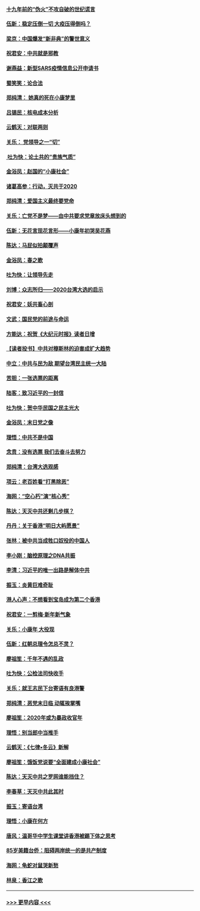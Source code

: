 #### [十九年前的“伪火”不攻自破的世纪谎言](../pages/nsc993/n11813238.md?t=01230122) 
#### [伍新：稳定压倒一切 大疫压得倒吗？](../pages/nsc993/n11812634.md?t=01230122) 
#### [梁京：中国爆发“新非典”的警世意义](../pages/nsc993/n11812554.md?t=01230122) 
#### [祝君安：中共就是邪教](../pages/nsc993/n11812431.md?t=01230122) 
#### [谢燕益：新型SARS疫情信息公开申请书](../pages/nsc993/n11808840.md?t=01230122) 
#### [蜀笑笑：论合法](../pages/nsc993/n11808064.md?t=01230122) 
#### [郑纯清： 她真的死在小康梦里](../pages/nsc993/n11806623.md?t=01230122) 
#### [吕锡民：核电成本分析](../pages/nsc993/n11806284.md?t=01230122) 
#### [云鹤天：对联两则](../pages/nsc993/n11805957.md?t=01230122) 
#### [关乐： 党领导之一“切”](../pages/nsc993/n11804505.md?t=01230122) 
#### [ 吐为快：论土共的“贵族气质”](../pages/nsc993/n11804490.md?t=01230122) 
#### [金浴凤：赵国的“小康社会”](../pages/nsc993/n11804452.md?t=01230122) 
#### [诸葛高参：行动，灭共于2020](../pages/nsc993/n11804120.md?t=01230122) 
#### [郑纯清：爱国主义最终要党命](../pages/nsc993/n11802197.md?t=01230122) 
#### [关乐：亡党不是梦——由中共要求党章放床头想到的](../pages/nsc993/n11802156.md?t=01230122) 
#### [伍新：无花言现花言形——小康年初哭吴花燕](../pages/nsc993/n11800044.md?t=01230122) 
#### [陈达：马屁似拍颠覆声](../pages/nsc993/n11800010.md?t=01230122) 
#### [金浴凤：春之歌](../pages/nsc993/n11797687.md?t=01230122) 
#### [吐为快：让领导先走](../pages/nsc993/n11797512.md?t=01230122) 
#### [刘博：众志所归——2020台湾大选的启示](../pages/nsc993/n11796878.md?t=01230122) 
#### [祝君安：妖共畜心剖](../pages/nsc993/n11794273.md?t=01230122) 
#### [文武：国民党的前途与命运](../pages/nsc993/n11794198.md?t=01230122) 
#### [方能达：祝贺《大纪元时报》读者日增](../pages/nsc993/n11793807.md?t=01230122) 
#### [【读者投书】中共对穆斯林的迫害成扩大趋势](../pages/nsc993/n11791371.md?t=01230122) 
#### [中立：中共与民为敌 期望台湾民主统一大陆](../pages/nsc993/n11790392.md?t=01230122) 
#### [苦胆：一张选票的距离](../pages/nsc993/n11788914.md?t=01230122) 
#### [陆客：致习近平的一封信](../pages/nsc993/n11788867.md?t=01230122) 
#### [吐为快：贺中华民国之民主光大](../pages/nsc993/n11788618.md?t=01230122) 
#### [金浴凤：末日党之像](../pages/nsc993/n11787475.md?t=01230122) 
#### [理悟：中共不是中国](../pages/nsc993/n11787463.md?t=01230122) 
#### [念贲：没有选票  我们去奋斗去努力](../pages/nsc993/n11787398.md?t=01230122) 
#### [郑纯清：台湾大选观感](../pages/nsc993/n11786210.md?t=01230122) 
#### [项云：老百姓看“打黑除恶”](../pages/nsc993/n11785398.md?t=01230122) 
#### [海网：“空心朽”演“核心秀”](../pages/nsc993/n11783874.md?t=01230122) 
#### [陈达：天灭中共还剩几步棋？](../pages/nsc993/n11783719.md?t=01230122) 
#### [丹丹：关于香港“明日大屿愿景”](../pages/nsc993/n11783273.md?t=01230122) 
#### [张林：被中共当成牲口奴役的中国人](../pages/nsc993/n11782397.md?t=01230122) 
#### [李小刚：脑控原理之DNA共振](../pages/nsc993/n11780962.md?t=01230122) 
#### [李清：习近平的唯一出路是解体中共](../pages/nsc993/n11780866.md?t=01230122) 
#### [振玉：炎黄巨难奇耻](../pages/nsc993/n11779632.md?t=01230122) 
#### [港人心声：不想看到宝岛成为第二个香港](../pages/nsc993/n11778817.md?t=01230122) 
#### [祝君安：一剪梅‧新年新气象](../pages/nsc993/n11776340.md?t=01230122) 
#### [关乐：小康年 大役现](../pages/nsc993/n11774213.md?t=01230122) 
#### [伍新：红朝总理令怎总不灵？](../pages/nsc993/n11770813.md?t=01230122) 
#### [廖祖笙：千年不遇的乱政](../pages/nsc993/n11770373.md?t=01230122) 
#### [吐为快：公检法司快收手](../pages/nsc993/n11770359.md?t=01230122) 
#### [关乐：就王志民下台寄语有良港警](../pages/nsc993/n11769903.md?t=01230122) 
#### [郑纯清：恶党末日临 动辄挨掌嘴](../pages/nsc993/n11769356.md?t=01230122) 
#### [廖祖笙：2020年或为暴政收官年](../pages/nsc993/n11768216.md?t=01230122) 
#### [理悟：别当郎中当推手](../pages/nsc993/n11768243.md?t=01230122) 
#### [云鹤天：《七律▪冬云》新解](../pages/nsc993/n11768204.md?t=01230122) 
#### [廖祖笙：饿饭党说要“全面建成小康社会”](../pages/nsc993/n11767482.md?t=01230122) 
#### [陈达：天灭中共之罗网谁能挡住？](../pages/nsc993/n11767465.md?t=01230122) 
#### [李春草：天灭中共此其时](../pages/nsc993/n11767452.md?t=01230122) 
#### [振玉：寄语台湾](../pages/nsc993/n11767432.md?t=01230122) 
#### [理悟：小康在何方](../pages/nsc993/n11767394.md?t=01230122) 
#### [唐风：温哥华中学生课堂讲香港被踢下体之思考](../pages/nsc993/n11766848.md?t=01230122) 
#### [85岁美籍台侨：阻碍两岸统一的是共产制度](../pages/nsc993/n11765043.md?t=01230122) 
#### [海网：龟蛇对鼠哭新愁](../pages/nsc993/n11764895.md?t=01230122) 
#### [林泉：香江之歌](../pages/nsc993/n11764415.md?t=01230122) 

----
#### [ >>> 更早内容 <<< ](../indexes/nsc993-earlier.md)
